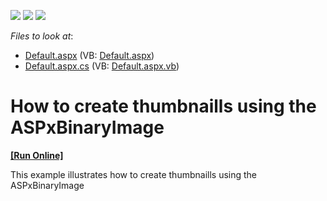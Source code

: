 <!-- default badges list -->
![](https://img.shields.io/endpoint?url=https://codecentral.devexpress.com/api/v1/VersionRange/128566431/13.1.4%2B)
[![](https://img.shields.io/badge/Open_in_DevExpress_Support_Center-FF7200?style=flat-square&logo=DevExpress&logoColor=white)](https://supportcenter.devexpress.com/ticket/details/E1204)
[![](https://img.shields.io/badge/📖_How_to_use_DevExpress_Examples-e9f6fc?style=flat-square)](https://docs.devexpress.com/GeneralInformation/403183)
<!-- default badges end -->
<!-- default file list -->
*Files to look at*:

* [Default.aspx](./CS/WebApplication7/Default.aspx) (VB: [Default.aspx](./VB/WebApplication7/Default.aspx))
* [Default.aspx.cs](./CS/WebApplication7/Default.aspx.cs) (VB: [Default.aspx.vb](./VB/WebApplication7/Default.aspx.vb))
<!-- default file list end -->
# How to create thumbnaills using the ASPxBinaryImage
<!-- run online -->
**[[Run Online]](https://codecentral.devexpress.com/e1204/)**
<!-- run online end -->


<p>This example illustrates how to create thumbnaills using the ASPxBinaryImage</p>

<br/>



